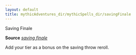 ```yaml
---
layout: default
title: mythicAdventures_dir/mythicSpells_dir/savingFinale
---
```

Saving Finale

**Source** [_saving finale_](advanced_dir/spells_dir/savingFinale#_saving-finale)

Add your tier as a bonus on the saving throw reroll.

